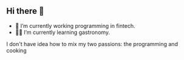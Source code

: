## Hi there 👋

- 💸 I’m currently working programming in fintech.
- 🧑‍🍳 I’m currently learning gastronomy.

I don't have idea how to mix my two passions: the programming and cooking
